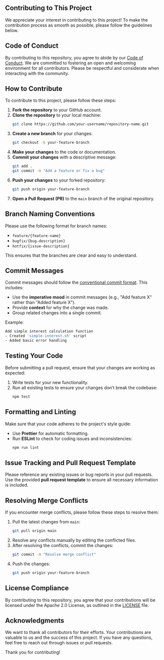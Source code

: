 ## Contributing to This Project

We appreciate your interest in contributing to this project! To make the contribution process as smooth as possible, please follow the guidelines below.

## Code of Conduct
By contributing to this repository, you agree to abide by our [Code of Conduct](./CODE_OF_CONDUCT.md). We are committed to fostering an open and welcoming environment for all contributors. Please be respectful and considerate when interacting with the community.

## How to Contribute

To contribute to this project, please follow these steps:

1. **Fork the repository** to your GitHub account.
2. **Clone the repository** to your local machine:
   ```bash
   git clone https://github.com/your-username/repository-name.git
   ```
3. **Create a new branch** for your changes:
   ```bash
   git checkout -b your-feature-branch
   ```
4. **Make your changes** to the code or documentation.
5. **Commit your changes** with a descriptive message:
   ```bash
   git add .
   git commit -m "Add a feature or fix a bug"
   ```
6. **Push your changes** to your forked repository:
   ```bash
   git push origin your-feature-branch
   ```
7. **Open a Pull Request (PR)** to the `main` branch of the original repository.

## Branch Naming Conventions
Please use the following format for branch names:
- `feature/{feature-name}`
- `bugfix/{bug-description}`
- `hotfix/{issue-description}`

This ensures that the branches are clear and easy to understand.

## Commit Messages
Commit messages should follow the [conventional commit format](https://www.conventionalcommits.org/). This includes:
- Use the **imperative mood** in commit messages (e.g., "Add feature X" rather than "Added feature X").
- Provide **context** for why the change was made.
- Group related changes into a single commit.

Example:
```bash
Add simple interest calculation function
- Created 'simple-interest.sh' script
- Added basic error handling
```

## Testing Your Code
Before submitting a pull request, ensure that your changes are working as expected:
1. Write tests for your new functionality.
2. Run all existing tests to ensure your changes don’t break the codebase:
   ```bash
   npm test
   ```

## Formatting and Linting
Make sure that your code adheres to the project's style guide:
- Use **Prettier** for automatic formatting.
- Run **ESLint** to check for coding issues and inconsistencies:
   ```bash
   npm run lint
   ```

## Issue Tracking and Pull Request Template
Please reference any existing issues or bug reports in your pull requests. Use the provided **pull request template** to ensure all necessary information is included.

## Resolving Merge Conflicts
If you encounter merge conflicts, please follow these steps to resolve them:
1. Pull the latest changes from `main`:
   ```bash
   git pull origin main
   ```
2. Resolve any conflicts manually by editing the conflicted files.
3. After resolving the conflicts, commit the changes:
   ```bash
   git commit -m "Resolve merge conflict"
   ```
4. Push the changes:
   ```bash
   git push origin your-feature-branch
   ```

## License Compliance
By contributing to this repository, you agree that your contributions will be licensed under the Apache 2.0 License, as outlined in the [LICENSE](./LICENSE) file.

## Acknowledgments
We want to thank all contributors for their efforts. Your contributions are valuable to us and the success of this project. If you have any questions, feel free to reach out through issues or pull requests.

Thank you for contributing!
```
